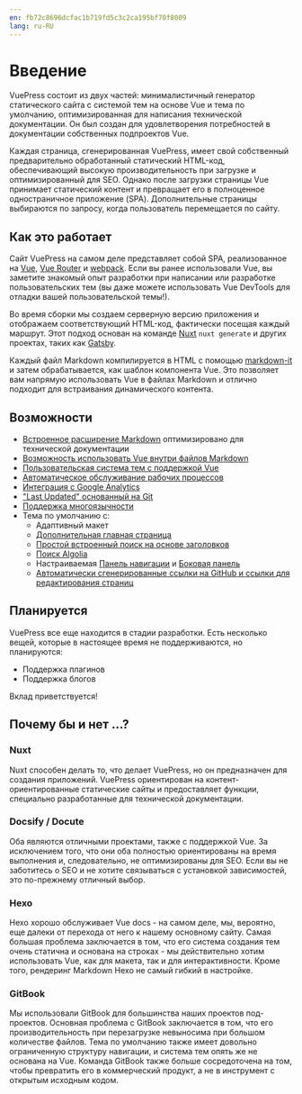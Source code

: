 ```yaml
---
en: fb72c8696dcfac1b719fd5c3c2ca195bf70f8009
lang: ru-RU
---
```


# Введение

<Bit/>

VuePress состоит из двух частей: минималистичный генератор статического сайта с системой тем на основе Vue и тема по умолчанию, оптимизированная для написания технической документации. Он был создан для удовлетворения потребностей в документации собственных подпроектов Vue.

Каждая страница, сгенерированная VuePress, имеет свой собственный предварительно обработанный статический HTML-код, обеспечивающий высокую производительность при загрузке и оптимизированный для SEO. Однако после загрузки страницы Vue принимает статический контент и превращает его в полноценное одностраничное приложение (SPA). Дополнительные страницы выбираются по запросу, когда пользователь перемещается по сайту.

## Как это работает

Сайт VuePress на самом деле представляет собой SPA, реализованное на [Vue](http://vuejs.org/), [Vue Router](https://github.com/vuejs/vue-router) и [webpack](http://webpack.js.org/). Если вы ранее использовали Vue, вы заметите знакомый опыт разработки при написании или разработке пользовательских тем (вы даже можете использовать Vue DevTools для отладки вашей пользовательской темы!).

Во время сборки мы создаем серверную версию приложения и отображаем соответствующий HTML-код, фактически посещая каждый маршрут. Этот подход основан на команде [Nuxt](https://nuxtjs.org/) `nuxt generate` и других проектах, таких как [Gatsby](https://www.gatsbyjs.org/).

Каждый файл Markdown компилируется в HTML с помощью [markdown-it](https://github.com/markdown-it/markdown-it) и затем обрабатывается, как шаблон компонента Vue. Это позволяет вам напрямую использовать Vue в файлах Markdown и отлично подходит для встраивания динамического контента.

## Возможности

- [Встроенное расширение Markdown](./markdown.md) оптимизировано для технической документации
- [Возможность использовать Vue внутри файлов Markdown](./using-vue.md)
- [Пользовательская система тем с поддержкой Vue](./custom-themes.md)
- [Автоматическое обслуживание рабочих процессов](../config/README.md#serviceworker)
- [Интеграция с Google Analytics](../config/README.md#ga)
- ["Last Updated" основанный на Git](../default-theme-config/README.md#последнее-обновление)
- [Поддержка многоязычности](./i18n.md)
- Тема по умолчанию с:
  - Адаптивный макет
  - [Дополнительная главная страница](../default-theme-config/README.md#главная-страница)
  - [Простой встроенный поиск на основе заголовков](../default-theme-config/README.md#встроенный-поиск)
  - [Поиск Algolia](../default-theme-config/README.md#поиск-algolia)
  - Настраиваемая [Панель навигации](../default-theme-config/README.md#панель-навигации) и [Боковая панель](../default-theme-config/README.md#боковая-панель)
  - [Автоматически сгенерированные ссылки на GitHub и ссылки для редактирования страниц](../default-theme-config/README.md#git-репозиторий-и-ссылка-на-редактирование)

## Планируется

VuePress все еще находится в стадии разработки. Есть несколько вещей, которые в настоящее время не поддерживаются, но планируются:

- Поддержка плагинов
- Поддержка блогов

Вклад приветствуется!

## Почему бы и нет ...?

### Nuxt

Nuxt способен делать то, что делает VuePress, но он предназначен для создания приложений. VuePress ориентирован на контент-ориентированные статические сайты и предоставляет функции, специально разработанные для технической документации.

### Docsify / Docute

Оба являются отличными проектами, также с поддержкой Vue. За исключением того, что они оба полностью ориентированы на время выполнения и, следовательно, не оптимизированы для SEO. Если вы не заботитесь о SEO и не хотите связываться с установкой зависимостей, это по-прежнему отличный выбор.

### Hexo

Hexo хорошо обслуживает Vue docs - на самом деле, мы, вероятно, еще далеки от перехода от него к нашему основному сайту. Самая большая проблема заключается в том, что его система создания тем очень статична и основана на строках - мы действительно хотим использовать Vue, как для макета, так и для интерактивности. Кроме того, рендеринг Markdown Hexo не самый гибкий в настройке.

### GitBook

Мы использовали GitBook для большинства наших проектов под-проектов. Основная проблема с GitBook заключается в том, что его производительность при перезагрузке невыносима при большом количестве файлов. Тема по умолчанию также имеет довольно ограниченную структуру навигации, и система тем опять же не основана на Vue. Команда GitBook также больше сосредоточена на том, чтобы превратить его в коммерческий продукт, а не в инструмент с открытым исходным кодом.
